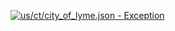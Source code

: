 [![us/ct/city_of_lyme.json - Exception](https://img.shields.io/badge/us/ct/city_of_lyme.json-Exception-red)](https://github.com/openaddresses/openaddresses/tree/master/sources/us/ct/city_of_lyme.json)